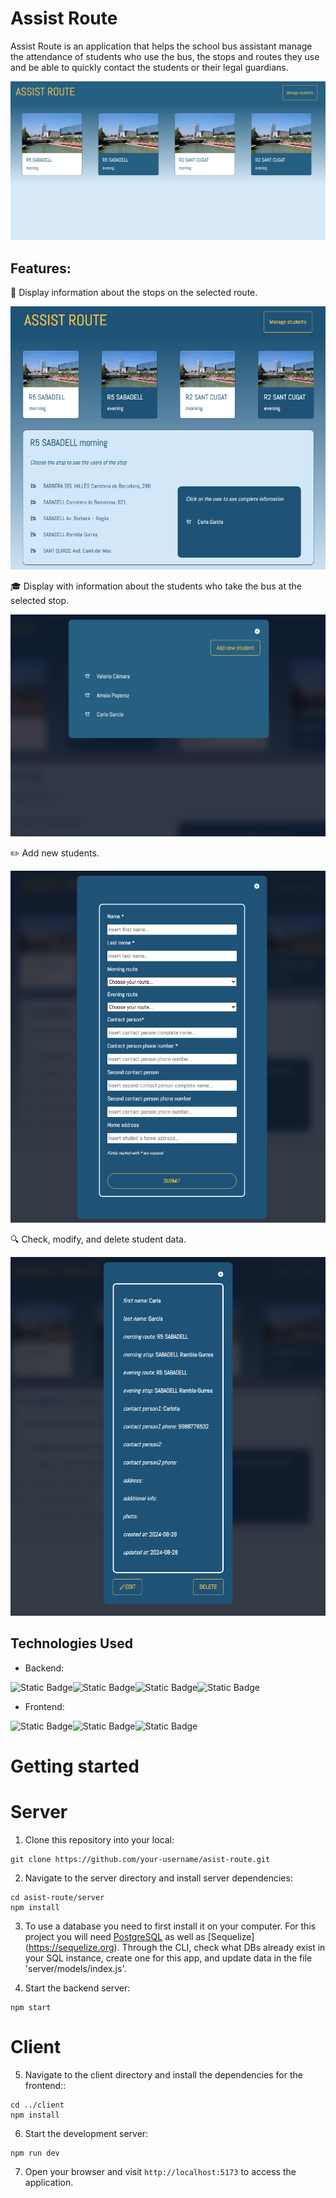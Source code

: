 # Assist Route
Assist Route is an application that helps the school bus assistant manage the attendance of students who use the bus, the stops and routes they use and be able to quickly contact the students or their legal guardians.

![image](./image/Routes.png)

## Features:

🚏 Display information about the stops on the selected route.

![image](./image/Route_info.png)

🎓 Display with information about the students who take the bus at the selected stop.

![image](./image/Student_list.png)

✏️ Add new students.

![image](./image/Student_form.png)

🔍 Check, modify, and delete student data.

![image](./image/Student_card.png)

## Technologies Used

* Backend:
  
![Static Badge](https://img.shields.io/badge/Node.js-5FA04E?style=for-the-badge)![Static Badge](https://img.shields.io/badge/Express.js-black?style=for-the-badge&logo=Express)![Static Badge](https://img.shields.io/badge/PostgreSQL-336791?style=for-the-badge&logo=postgresql&logoColor=white)![Static Badge](https://img.shields.io/badge/Sequelize-52B0E7?style=for-the-badge&logo=sequelize&logoColor=white)

* Frontend:

![Static Badge](https://img.shields.io/badge/React-61DAFB?style=for-the-badge&logo=React&logoColor=white&color=%2361DAFB)![Static Badge](https://img.shields.io/badge/Vite-646CFF?style=for-the-badge&logo=Vite&logoColor=white)![Static Badge](https://img.shields.io/badge/css3-1572B6?style=for-the-badge&logo=css3&logoColor=white)


# Getting started

# Server

1. Clone this repository into your local:
```
git clone https://github.com/your-username/asist-route.git
```
2. Navigate to the server directory and install server dependencies:
```
cd asist-route/server
npm install
```
3. To use a database you need to first install it on your computer. For this project you will need [PostgreSQL](https://postgresql.org/) as well as [Sequelize] (https://sequelize.org).
Through the CLI, check what DBs already exist in your SQL instance, create one for this app, and update data in the file 'server/models/index.js'.

4. Start the backend server:
```
npm start
```

# Client

5. Navigate to the client directory and install the dependencies for the frontend::
```
cd ../client
npm install
```
6. Start the development server:
```
npm run dev
```
7. Open your browser and visit `http://localhost:5173` to access the application.




